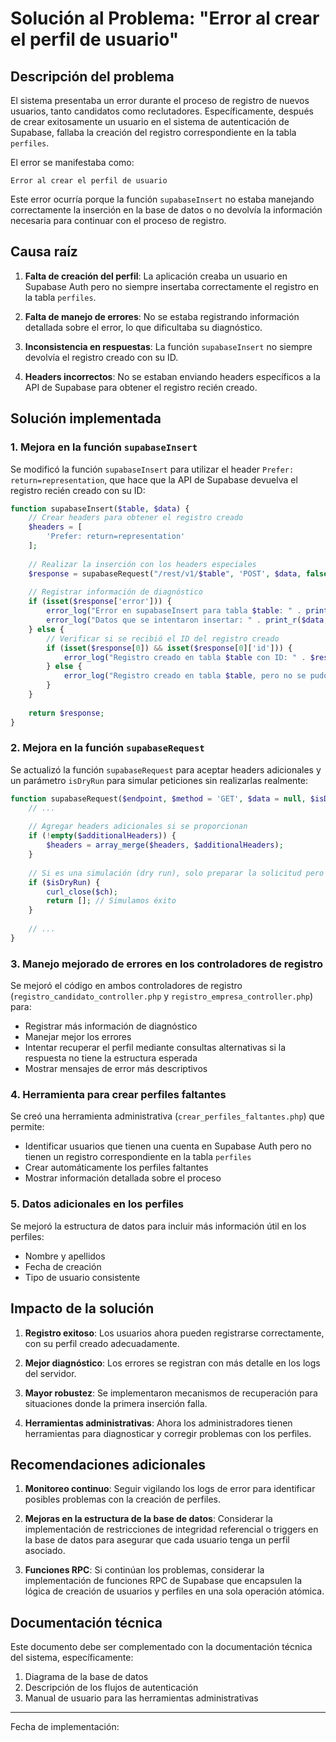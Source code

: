 # Solución al Problema: "Error al crear el perfil de usuario"

## Descripción del problema

El sistema presentaba un error durante el proceso de registro de nuevos usuarios, tanto candidatos como reclutadores. Específicamente, después de crear exitosamente un usuario en el sistema de autenticación de Supabase, fallaba la creación del registro correspondiente en la tabla `perfiles`. 

El error se manifestaba como:

```
Error al crear el perfil de usuario
```

Este error ocurría porque la función `supabaseInsert` no estaba manejando correctamente la inserción en la base de datos o no devolvía la información necesaria para continuar con el proceso de registro.

## Causa raíz

1. **Falta de creación del perfil**: La aplicación creaba un usuario en Supabase Auth pero no siempre insertaba correctamente el registro en la tabla `perfiles`.

2. **Falta de manejo de errores**: No se estaba registrando información detallada sobre el error, lo que dificultaba su diagnóstico.

3. **Inconsistencia en respuestas**: La función `supabaseInsert` no siempre devolvía el registro creado con su ID.

4. **Headers incorrectos**: No se estaban enviando headers específicos a la API de Supabase para obtener el registro recién creado.

## Solución implementada

### 1. Mejora en la función `supabaseInsert`

Se modificó la función `supabaseInsert` para utilizar el header `Prefer: return=representation`, que hace que la API de Supabase devuelva el registro recién creado con su ID:

```php
function supabaseInsert($table, $data) {
    // Crear headers para obtener el registro creado
    $headers = [
        'Prefer: return=representation'
    ];
    
    // Realizar la inserción con los headers especiales
    $response = supabaseRequest("/rest/v1/$table", 'POST', $data, false, $headers);
    
    // Registrar información de diagnóstico
    if (isset($response['error'])) {
        error_log("Error en supabaseInsert para tabla $table: " . print_r($response['error'], true));
        error_log("Datos que se intentaron insertar: " . print_r($data, true));
    } else {
        // Verificar si se recibió el ID del registro creado
        if (isset($response[0]) && isset($response[0]['id'])) {
            error_log("Registro creado en tabla $table con ID: " . $response[0]['id']);
        } else {
            error_log("Registro creado en tabla $table, pero no se pudo obtener el ID");
        }
    }
    
    return $response;
}
```

### 2. Mejora en la función `supabaseRequest`

Se actualizó la función `supabaseRequest` para aceptar headers adicionales y un parámetro `isDryRun` para simular peticiones sin realizarlas realmente:

```php
function supabaseRequest($endpoint, $method = 'GET', $data = null, $isDryRun = false, $additionalHeaders = []) {
    // ...
    
    // Agregar headers adicionales si se proporcionan
    if (!empty($additionalHeaders)) {
        $headers = array_merge($headers, $additionalHeaders);
    }
    
    // Si es una simulación (dry run), solo preparar la solicitud pero no ejecutarla
    if ($isDryRun) {
        curl_close($ch);
        return []; // Simulamos éxito
    }
    
    // ...
}
```

### 3. Manejo mejorado de errores en los controladores de registro

Se mejoró el código en ambos controladores de registro (`registro_candidato_controller.php` y `registro_empresa_controller.php`) para:

- Registrar más información de diagnóstico
- Manejar mejor los errores
- Intentar recuperar el perfil mediante consultas alternativas si la respuesta no tiene la estructura esperada
- Mostrar mensajes de error más descriptivos

### 4. Herramienta para crear perfiles faltantes

Se creó una herramienta administrativa (`crear_perfiles_faltantes.php`) que permite:

- Identificar usuarios que tienen una cuenta en Supabase Auth pero no tienen un registro correspondiente en la tabla `perfiles`
- Crear automáticamente los perfiles faltantes
- Mostrar información detallada sobre el proceso

### 5. Datos adicionales en los perfiles

Se mejoró la estructura de datos para incluir más información útil en los perfiles:

- Nombre y apellidos
- Fecha de creación
- Tipo de usuario consistente

## Impacto de la solución

1. **Registro exitoso**: Los usuarios ahora pueden registrarse correctamente, con su perfil creado adecuadamente.

2. **Mejor diagnóstico**: Los errores se registran con más detalle en los logs del servidor.

3. **Mayor robustez**: Se implementaron mecanismos de recuperación para situaciones donde la primera inserción falla.

4. **Herramientas administrativas**: Ahora los administradores tienen herramientas para diagnosticar y corregir problemas con los perfiles.

## Recomendaciones adicionales

1. **Monitoreo continuo**: Seguir vigilando los logs de error para identificar posibles problemas con la creación de perfiles.

2. **Mejoras en la estructura de la base de datos**: Considerar la implementación de restricciones de integridad referencial o triggers en la base de datos para asegurar que cada usuario tenga un perfil asociado.

3. **Funciones RPC**: Si continúan los problemas, considerar la implementación de funciones RPC de Supabase que encapsulen la lógica de creación de usuarios y perfiles en una sola operación atómica.

## Documentación técnica

Este documento debe ser complementado con la documentación técnica del sistema, específicamente:

1. Diagrama de la base de datos
2. Descripción de los flujos de autenticación
3. Manual de usuario para las herramientas administrativas

---

Fecha de implementación: <?php echo date('Y-m-d'); ?>
